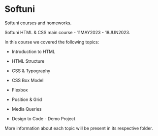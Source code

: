 # Softuni

Softuni courses and homeworks.

Softuni HTML & CSS main course - 11MAY2023 - 18JUN2023.

In this course we covered the following topics:

- Introduction to HTML

- HTML Structure

- CSS & Typography

- CSS Box Model

- Flexbox

- Position & Grid

- Media Queries

- Design to Code - Demo Project

More information about each topic will be present in its respective folder.